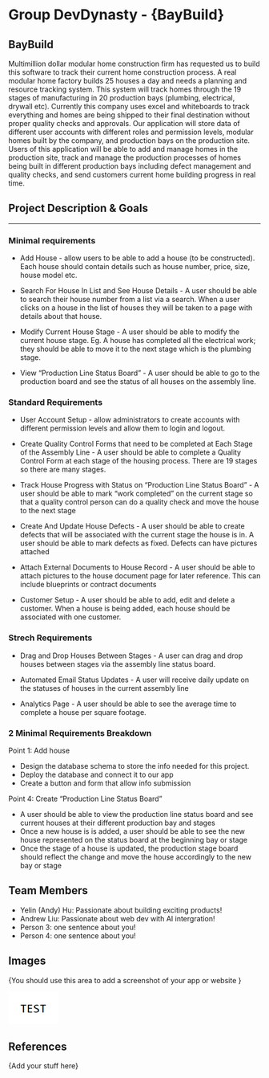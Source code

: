 # Group DevDynasty - {BayBuild}

## BayBuild


Multimillion dollar modular home construction firm has requested us to build this software to track their current home construction process. 
A real modular home factory builds 25 houses a day and needs a planning and resource tracking system. This system will track homes through the 19 stages of manufacturing in 20 production bays (plumbing, electrical, drywall etc). Currently this company uses excel and whiteboards to track everything and homes are being shipped to their final destination without proper quality checks and approvals. 
Our application will store data of different user accounts with different roles and permission levels, modular homes built by the company, and production bays on the production site. Users of this application will be able to add and manage homes in the production site, track and manage the production processes of homes being built in different production bays including defect management and quality checks, and send customers current home building progress in real time.

## Project Description & Goals

--------------------------------------------------------------------------------------------------
### Minimal requirements
- Add House -  allow users to be able to add a house (to be constructed). Each house should contain details such as house number, price, size, house model etc.

- Search For House In List and See House Details -  A user should be able to search their house number from a list via a search. When a user clicks on a house in the list of houses they will be taken to a page with details about that house.


- Modify Current House Stage -  A user should be able to modify the current house stage. Eg. A house has completed all the electrical work; they should be able to move it to the next stage which is the plumbing stage.

- View “Production Line Status Board” -  A user should be able to go to the production board and see the status of all houses on the assembly line.


### Standard Requirements


- User Account Setup -  allow administrators to create accounts with different permission levels and allow them to login and logout. 

- Create Quality Control Forms that need to be completed at Each Stage of the Assembly Line -  A user should be able to complete a Quality Control Form at each stage of the housing process. There are 19 stages so there are many stages.  

- Track House Progress with Status on “Production Line Status Board” -  A user should be able to mark “work completed” on the current stage so that a quality control person can do a quality check and move the house to the next stage

- Create And Update House Defects -  A user should be able to create defects that will be associated with the current stage the house is in. A user should be able to mark defects as fixed. Defects can have pictures attached
 
- Attach External Documents to House Record - A user should be able to attach pictures to the house document page for later reference. This can include blueprints or contract documents

- Customer Setup -  A user should be able to add, edit and delete a customer. When a house is being added, each house should be associated with one customer.


### Strech Requirements

- Drag and Drop Houses Between Stages -  A user can drag and drop houses between stages via the assembly line status board. 

- Automated Email Status Updates -  A user will receive daily update on the statuses of houses in the current assembly line

- Analytics Page - A user should be able to see the average time to complete a house per square footage.



### 2 Minimal Requirements Breakdown



Point 1: Add house 
- Design the database schema to store the info needed for this project.
- Deploy the database and connect it to our app
- Create a button and form that allow info submission 


Point 4: Create “Production Line Status Board” 

- A user should be able to view the production line status board and see current houses at their different production bay and stages
- Once a new house is is added, a user should be able to see the new house represented on the status board at the beginning bay or stage
- Once the stage of a house is updated, the production stage board should reflect the change and move the house accordingly to the new bay or stage










## Team Members

- Yelin (Andy) Hu: Passionate about building exciting products!
- Andrew Liu: Passionate about web dev with AI intergration!
- Person 3: one sentence about you!
- Person 4: one sentence about you!

## Images

{You should use this area to add a screenshot of your app or website }

<img src ="images/test.png" width="100px">

## References

{Add your stuff here}



